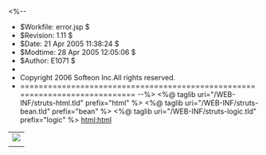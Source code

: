 <!DOCTYPE HTML PUBLIC "-//W3C//DTD HTML 4.01 Transitional//EN">
<%--
 * $Workfile:   error.jsp $
 * $Revision:   1.11  $ 
 * $Date:   21 Apr 2005 11:38:24  $
 * $Modtime:   28 Apr 2005 12:05:06  $
 * $Author:   E1071  $
 *
 * Copyright 2006 Softeon Inc.All rights reserved.
 * ============================================================================
--%>
<%@ taglib uri="/WEB-INF/struts-html.tld" prefix="html" %>
<%@ taglib uri="/WEB-INF/struts-bean.tld" prefix="bean" %>
<%@ taglib uri="/WEB-INF/struts-logic.tld" prefix="logic" %>
<html:html>
<head>
<meta http-equiv="X-UA-Compatible" content="IE=5,chrome=1" />
<meta http-equiv="Content-Type" content="text/html; charset=utf-8" />
</head>

<HEAD>
<META name="GENERATOR" content="IBM WebSphere Studio">
<LINK href="<%=request.getContextPath()%>/theme/Master.css"
	rel="stylesheet" type="text/css">
<TITLE><bean:message key="title.common.error" /></TITLE>
</HEAD>
<BODY id="bodySilver">
<jsp:include page="/jsp/standardheader.jsp" flush="true" />
<logic:present name="esoErrors" scope="request">
	<bean:define id="esoErrors" name="esoErrors" scope="request"
		type="java.util.Iterator" />
	<table border="0" cellpadding="2" cellspacing="1" align="center">
		<logic:iterate id="esoError" name="esoErrors">
			<tr>
				<td><img src="<%=request.getContextPath()%>/images/btncritical.gif" />
				</td>
			</tr>
			<tr id="errorHeading" align="center">
				<td><bean:write name="esoError" property="msgDesc" /></td>
			</tr>
		</logic:iterate>
	</table>
</logic:present>
</BODY>
</html:html>
